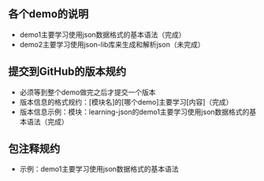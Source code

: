 ## 各个demo的说明
- demo1主要学习使用json数据格式的基本语法（完成）
- demo2主要学习使用json-lib库来生成和解析json（未完成）



## 提交到GitHub的版本规约
- 必须等到整个demo做完之后才提交一个版本
- 版本信息的格式规约：[模块名]的[哪个demo]主要学习[内容]（完成）
- 版本信息示例：模块：learning-json的demo1主要学习使用json数据格式的基本语法（完成）



## 包注释规约
- 示例：demo1主要学习使用json数据格式的基本语法
